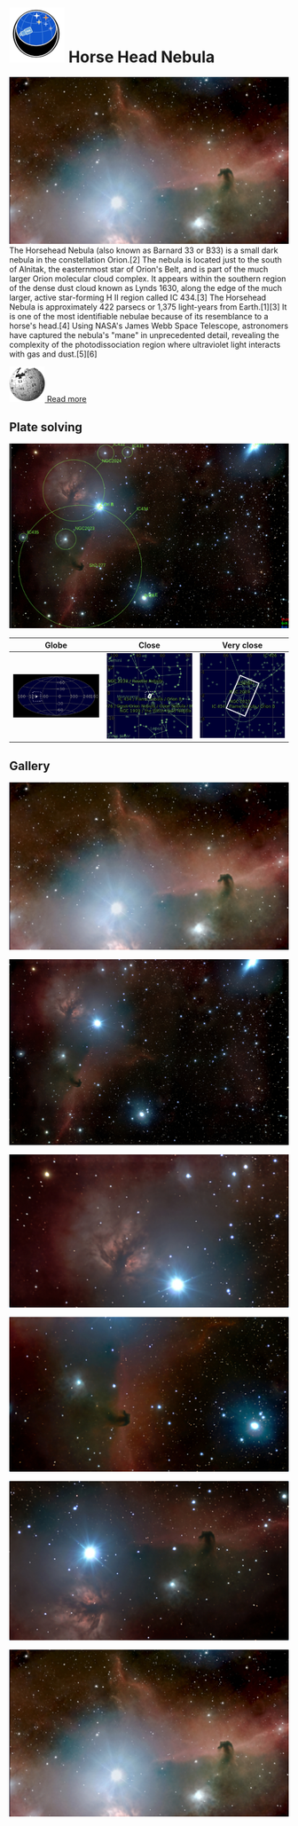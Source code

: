 # ![](..//Imaging//Common/pyl-tiny.png) Horse Head Nebula
![IMG](..//Imaging//HD/Horse_Head_Nebula+00+co.jpg)
The Horsehead Nebula (also known as Barnard 33 or B33) is a small dark nebula in the constellation Orion.[2] The nebula is located just to the south of Alnitak, the easternmost star of Orion's Belt, and is part of the much larger Orion molecular cloud complex. It appears within the southern region of the dense dust cloud known as Lynds 1630, along the edge of the much larger, active star-forming H II region called IC 434.[3] The Horsehead Nebula is approximately 422 parsecs or 1,375 light-years from Earth.[1][3] It is one of the most identifiable nebulae because of its resemblance to a horse's head.[4] Using NASA's James Webb Space Telescope, astronomers have captured the nebula's "mane" in unprecedented detail, revealing the complexity of the photodissociation region where ultraviolet light interacts with gas and dust.[5][6]


[![](..//Imaging//Common/Wikipedia.png) Read more](https://en.wikipedia.org/wiki/Horsehead_Nebula)
## Plate solving 


![IMG](..//Imaging//HD/Horse_Head_Nebula_Annotated.jpg)


| Globe | Close | Very close |
| ----- | ----- | ----- |
|![IMG](..//Imaging//HD/Horse_Head_Nebula_Globe.jpg) |![IMG](..//Imaging//HD/Horse_Head_Nebula_Close.jpg) |![IMG](..//Imaging//HD/Horse_Head_Nebula_Closer.jpg) |

## Gallery
![IMG](..//Imaging//HD/Horse_Head_Nebula+00+co.jpg) 

![IMG](..//Imaging//HD/Horse_Head_Nebula+01+co.jpg) 

![IMG](..//Imaging//HD/Horse_Head_Nebula+02+co.jpg) 

![IMG](..//Imaging//HD/Horse_Head_Nebula+03+co.jpg) 

![IMG](..//Imaging//HD/Horse_Head_Nebula+04+co.jpg) 

![IMG](..//Imaging//HD/Horse_Head_Nebula+05+co.jpg) 

